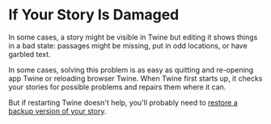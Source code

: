 # If Your Story Is Damaged

In some cases, a story might be visible in Twine but editing it shows things in
a bad state: passages might be missing, put in odd locations, or have garbled
text.

In some cases, solving this problem is as easy as quitting and re-opening app
Twine or reloading browser Twine. When Twine first starts up, it checks your
stories for possible problems and repairs them where it can.

But if restarting Twine doesn't help, you'll probably need to [restore a backup
version of your story](backups.md).
